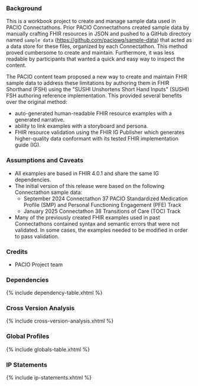 
### Background

This is a workbook project to create and manage sample data used in PACIO Connectathons. Prior PACIO Connectathons created sample data by manually crafting FHIR resources in JSON and pushed to a GitHub directory named `sample data` (https://github.com/paciowg/sample-data) that acted as a data store for these files, organized by each Connectathon. This method proved cumbersome to create and maintain. Furthermore, it was less readable by participants that wanted a quick and easy way to inspect the content. 

The PACIO content team proposed a new way to create and maintain FHIR sample data to address these limitations by authoring them in FHIR Shorthand (FSH) using the "SUSHI Unshortens Short Hand Inputs" (SUSHI) FSH authoring reference implementation. This provided several benefits over the original method:
* auto-generated human-readable FHIR resource examples with a generated narrative.
* ability to link examples with a storyboard and persona.
* FHIR resource validation using the FHIR IG Publisher which generates higher-quality data conformant with its tested FHIR implementation guide (IG).

### Assumptions and Caveats

* All examples are based in FHIR 4.0.1 and share the same IG dependencies.
* The initial version of this release were based on the following Connectathon sample data:
  * September 2024 Connectathon 37 PACIO Standardized Medication Profile (SMP) and Personal Functioning Engagement (PFE) Track
  * January 2025 Connectathon 38 Transitions of Care (TOC) Track
* Many of the previously created FHIR examples used in past Connectathons contained syntax and semantic errors that were not validated. In some cases, the examples needed to be modified in order to pass validation.  

### Credits

* PACIO Project team


### Dependencies
{% include dependency-table.xhtml %}

### Cross Version Analysis
{% include cross-version-analysis.xhtml %}

### Global Profiles
{% include globals-table.xhtml %}

### IP Statements
{% include ip-statements.xhtml %}